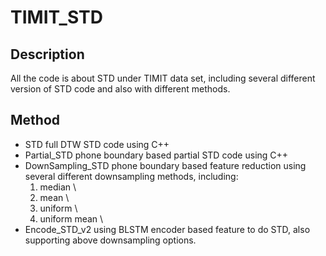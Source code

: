 # TIMIT_STD
## Description
All the code is about STD under TIMIT data set, including several different version of STD code and also with different methods.

## Method
* STD 
     full DTW STD code using C++
* Partial_STD 
     phone boundary based partial STD code using C++
* DownSampling_STD 
    phone boundary based feature reduction using several different downsampling methods, including:
    1) median \\
    2) mean \\ 
    3) uniform \\
    4) uniform mean \\
* Encode_STD_v2
    using BLSTM encoder based feature to do STD, also supporting above downsampling options.

